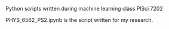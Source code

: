 Python scripts written during machine learning class PlSci 7202


PHYS_6562_PS2.ipynb is the script written for my research.
